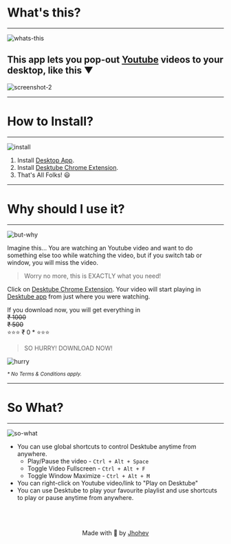 [//]: #Desktube
# What's this?
---------------

![whats-this](https://media.giphy.com/media/kaq6GnxDlJaBq/giphy.gif)

## This app lets you pop-out [Youtube](https://www.youtube.com) videos to your desktop, like this ▼

![screenshot-2](https://johev09.github.io/desktube/assets/images/screenshot-2.png "video playing")

-----------------
# How to Install?
-----------------

![install](https://media.giphy.com/media/JIX9t2j0ZTN9S/giphy.gif)

1. Install [Desktop App][app-download-link].
2. Install [Desktube Chrome Extension][ext-download-link].
3. That's All Folks! 😃

-----------------------
# Why should I use it?
-----------------------

![but-why](https://media.giphy.com/media/1M9fmo1WAFVK0/giphy.gif)

Imagine this...
You are watching an Youtube video and want to do something else too while watching the video, but if you switch tab or window, you will miss the video.

> Worry no more, this is EXACTLY what you need!

Click on [Desktube Chrome Extension][ext-download-link]. Your video will start playing in [Desktube app][app-download-link] from just where you were watching.

If you download now, you will get everything in<br>
~~₹ 1000~~<br>
~~₹ 500~~ <br>
⭐⭐⭐ ₹ 0 \* ⭐⭐⭐
>SO HURRY! DOWNLOAD NOW!


![hurry](https://media.giphy.com/media/3o6Zth7pE7aPKqAEEM/giphy.gif)

<small><em>* No Terms & Conditions apply.</em></small>

-----------
# So What?
-----------

![so-what](https://media.giphy.com/media/xT77Y36ijyuwn58bja/giphy.gif)

- You can use global shortcuts to control Desktube anytime from anywhere.
    - Play/Pause the video - `Ctrl + Alt + Space`
    - Toggle Video Fullscreen - `Ctrl + Alt + F`
    - Toggle Window Maximize - `Ctrl + Alt + M`
- You can right-click on Youtube video/link to "Play on Desktube"
- You can use Desktube to play your favourite playlist and use shortcuts to play or pause anytime from anywhere.
<br>
<br>
<br>
<center>Made with 🤘 by <a href="https://facebook.com/johev09">Jhohev</a></center>


[app-download-link]: https://github.com/johev09/desktube/releases/download/v1.0.0/desktube-setup-1.0.0.exe
[ext-download-link]: https://chrome.google.com/webstore/detail/desktube-chrome-extension/biejfabbjpibepifkhloolobibjjddia